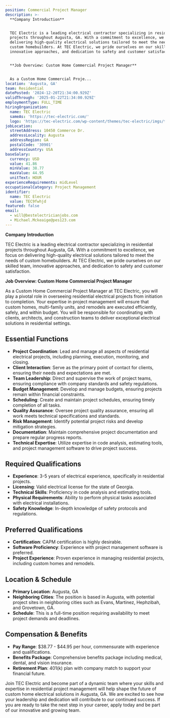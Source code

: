 ```yaml
---
position: Commercial Project Manager
description: >-
  **Company Introduction**


  TEC Electric is a leading electrical contractor specializing in residential
  projects throughout Augusta, GA. With a commitment to excellence, we focus on
  delivering high-quality electrical solutions tailored to meet the needs of
  custom homebuilders. At TEC Electric, we pride ourselves on our skilled team,
  innovative approaches, and dedication to safety and customer satisfaction.


  **Job Overview: Custom Home Commercial Project Manager**


  As a Custom Home Commercial Proje...
location: 'Augusta, GA'
team: Residential
datePosted: '2024-12-20T21:34:00.929Z'
validThrough: '2025-01-22T21:34:00.929Z'
employmentType: FULL_TIME
hiringOrganization:
  name: TEC Electric
  sameAs: 'https://tec-electric.com/'
  logo: 'https://tec-electric.com/wp-content/themes/tec-electric/imgs/tec-logo.png'
jobLocation:
  streetAddress: 10450 Commerce Dr.
  addressLocality: Augusta
  addressRegion: GA
  postalCode: '30901'
  addressCountry: USA
baseSalary:
  currency: USD
  value: 41.86
  minValue: 38.77
  maxValue: 44.95
  unitText: HOUR
experienceRequirements: midLevel
occupationalCategory: Project Management
identifier:
  name: TEC Electric
  value: TEC9fwhjd
featured: false
email:
  - will@bestelectricianjobs.com
  - Michael.Mckeaige@pes123.com
---
```




**Company Introduction**

TEC Electric is a leading electrical contractor specializing in residential projects throughout Augusta, GA. With a commitment to excellence, we focus on delivering high-quality electrical solutions tailored to meet the needs of custom homebuilders. At TEC Electric, we pride ourselves on our skilled team, innovative approaches, and dedication to safety and customer satisfaction.

**Job Overview: Custom Home Commercial Project Manager**

As a Custom Home Commercial Project Manager at TEC Electric, you will play a pivotal role in overseeing residential electrical projects from initiation to completion. Your expertise in project management will ensure that custom homes, multi-family units, and remodels are executed efficiently, safely, and within budget. You will be responsible for coordinating with clients, architects, and construction teams to deliver exceptional electrical solutions in residential settings.

## Essential Functions

- **Project Coordination**: Lead and manage all aspects of residential electrical projects, including planning, execution, monitoring, and closing.
- **Client Interaction**: Serve as the primary point of contact for clients, ensuring their needs and expectations are met.
- **Team Leadership**: Direct and supervise the work of project teams, ensuring compliance with company standards and safety regulations.
- **Budget Management**: Develop and manage budgets, ensuring projects remain within financial constraints.
- **Scheduling**: Create and maintain project schedules, ensuring timely completion of all tasks.
- **Quality Assurance**: Oversee project quality assurance, ensuring all work meets technical specifications and standards.
- **Risk Management**: Identify potential project risks and develop mitigation strategies.
- **Documentation**: Maintain comprehensive project documentation and prepare regular progress reports.
- **Technical Expertise**: Utilize expertise in code analysis, estimating tools, and project management software to drive project success.

## Required Qualifications

- **Experience**: 3-5 years of electrical experience, specifically in residential projects.
- **Licensing**: Valid electrical license for the state of Georgia.
- **Technical Skills**: Proficiency in code analysis and estimating tools.
- **Physical Requirements**: Ability to perform physical tasks associated with electrical installations.
- **Safety Knowledge**: In-depth knowledge of safety protocols and regulations.

## Preferred Qualifications

- **Certification**: CAPM certification is highly desirable.
- **Software Proficiency**: Experience with project management software is preferred.
- **Project Experience**: Proven experience in managing residential projects, including custom homes and remodels.

## Location & Schedule

- **Primary Location**: Augusta, GA
- **Neighboring Cities**: The position is based in Augusta, with potential project sites in neighboring cities such as Evans, Martinez, Hephzibah, and Grovetown, GA.
- **Schedule**: This is a full-time position requiring availability to meet project demands and deadlines.

## Compensation & Benefits

- **Pay Range**: $38.77 - $44.95 per hour, commensurate with experience and qualifications.
- **Benefits Package**: Comprehensive benefits package including medical, dental, and vision insurance.
- **Retirement Plan**: 401(k) plan with company match to support your financial future.

Join TEC Electric and become part of a dynamic team where your skills and expertise in residential project management will help shape the future of custom home electrical solutions in Augusta, GA. We are excited to see how your leadership and dedication will contribute to our continued success. If you are ready to take the next step in your career, apply today and be part of our innovative and growing team.
